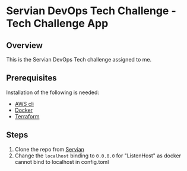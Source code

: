 # Servian DevOps Tech Challenge - Tech Challenge App

[license]: https://github.com/DragonBlazer76/techchallenge

## Overview

This is the Servian DevOps Tech challenge assigned to me. 

## Prerequisites

Installation of the following is needed:
- [AWS cli](https://docs.aws.amazon.com/cli/latest/userguide/cli-chap-install.html)
- [Docker](https://docs.docker.com/get-docker/)
- [Terraform](https://learn.hashicorp.com/tutorials/terraform/install-cli)

## Steps
1. Clone the repo from [Servian](https://github.com/servian/TechChallengeApp)
2. Change the `localhost` binding to `0.0.0.0` for "ListenHost" as docker cannot bind to localhost in config.toml
